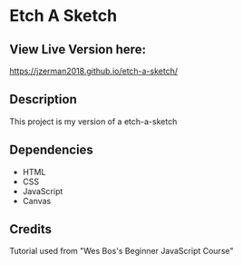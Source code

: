 # Etch A Sketch

## View Live Version here:
https://jzerman2018.github.io/etch-a-sketch/
## Description
This project is my version of a etch-a-sketch

## Dependencies

* HTML
* CSS
* JavaScript
* Canvas

## Credits

Tutorial used from "Wes Bos's Beginner JavaScript Course"





